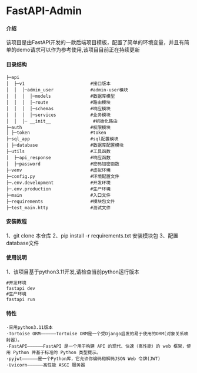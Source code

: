 # FastAPI-Admin

#### 介绍
该项目是由FastAPI开发的一款后端项目模板，配置了简单的环境变量，并且有简单的demo请求可以作为参考使用,该项目目前正在持续更新

#### 目录结构
```
├─api
│  ├─v1                         #接口版本
│  │  │─admin_user              #admin-user模块
│  │  │  │─models               #数据库模型
│  │  │  │─route                #路由模块
│  │  │  │─schemas              #响应模块
│  │  │  │─services             #业务模块
│  │  │─ __init__                #初始化路由
├─auth                          #权限模块
│ ├─token                       #token
├─sql_app                       #sql配置模块
│ ├─database                    #数据库配置模块
├─utils                         #工具函数
│  ├─api_response               #响应函数
│  ├─password                   #密码加密函数
├─venv                          #虚拟环境
├─config.py                     #环境配置文件
├─.env.development              #开发环境
├─.env.production               #生产环境
├─main                          #入口文件
├─requirements                  #模块包文件
├─test_main.http                #测试文件
```



#### 安装教程
1、git clone 本仓库
2、pip install -r requirements.txt 安装模块包
3、配置database文件
#### 使用说明
1、该项目基于python3.11开发,请检查当前python运行版本
```cmd
#开发环境
fastapi dev
#生产环境
fastapi run
```
#### 特性
```
·采用python3.11版本
·Tortoise ORM——————Tortoise ORM是一个受Django启发的易于使用的ORM(对象关系映射器)。
·FastAPI——————FastAPI 是一个用于构建 API 的现代、快速（高性能）的 web 框架，使用 Python 并基于标准的 Python 类型提示。
·pyjwt——————是一个Python库，它允许你编码和解码JSON Web 令牌(JWT)
·Uvicorn——————高性能 ASGI 服务器
```
